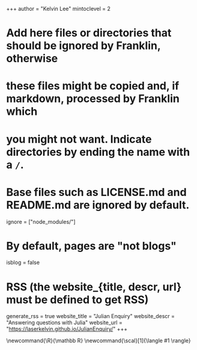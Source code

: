 <!--
Add here global page variables to use throughout your website.
-->
+++
author = "Kelvin Lee"
mintoclevel = 2

# Add here files or directories that should be ignored by Franklin, otherwise
# these files might be copied and, if markdown, processed by Franklin which
# you might not want. Indicate directories by ending the name with a `/`.
# Base files such as LICENSE.md and README.md are ignored by default.
ignore = ["node_modules/"]

# By default, pages are "not blogs"
isblog = false

# RSS (the website_{title, descr, url} must be defined to get RSS)
generate_rss = true
website_title = "Julian Enquiry"
website_descr = "Answering questions with Julia"
website_url   = "https://laserkelvin.github.io/JulianEnquiry/"
+++

<!--
Add here global latex commands to use throughout your pages.
-->
\newcommand{\R}{\mathbb R}
\newcommand{\scal}[1]{\langle #1 \rangle}
